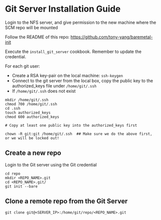 # Git Server Installation Guide

Login to the NFS server, and give permission to the new machine where the SCM repo will be mounted

Follow the README of this repo: https://github.com/tony-yang/baremetal-init

Execute the `install_git_server` cookbook. Remember to update the credential.

For each git user:

- Create a RSA key-pair on the local machine: `ssh-keygen`
- Connect to the git server from the local box, copy the public key to the authorized_keys file under `/home/git/.ssh`
- If `/home/git/.ssh` does not exist
```
mkdir /home/git/.ssh
chmod 700 /home/git/.ssh
cd .ssh
touch authorized_keys
chmod 600 authorized_keys

# Copy at least one public key into the authorized_keys first

chown -R git:git /home/git/.ssh  ## Make sure we do the above first, or we will be locked out!
```

## Create a new repo
Login to the Git server using the Git credential
```
cd repo
mkdir <REPO_NAME>.git
cd <REPO_NAME>.git/
git init --bare
```

## Clone a remote repo from the Git Server
```
git clone git@<SERVER_IP>:/home/git/repo/<REPO_NAME>.git
```
